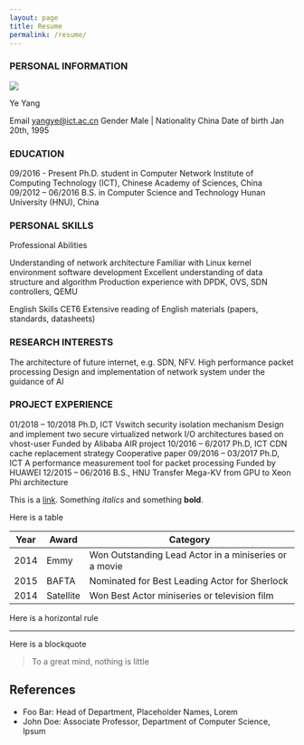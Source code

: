 ```yaml
---
layout: page
title: Resume
permalink: /resume/
---
```


### PERSONAL INFORMATION

<img class="profile-picture" src="sherlock.jpg">

Ye Yang

Email yangye@ict.ac.cn
Gender Male | Nationality China
Date of birth Jan 20th, 1995


### EDUCATION
09/2016 - Present Ph.D. student in Computer Network Institute of Computing Technology (ICT), Chinese Academy of Sciences, China
09/2012 – 06/2016 B.S. in Computer Science and Technology Hunan University (HNU), China


### PERSONAL SKILLS

Professional Abilities

Understanding of network architecture
Familiar with Linux kernel environment software development
Excellent understanding of data structure and algorithm
Production experience with DPDK, OVS, SDN controllers, QEMU

English Skills
CET6
Extensive reading of English materials (papers, standards, datasheets)

### RESEARCH INTERESTS

The architecture of future internet, e.g. SDN, NFV.
High performance packet processing
Design and implementation of network system under the guidance of AI

### PROJECT EXPERIENCE

01/2018 – 10/2018 Ph.D, ICT Vswitch security isolation mechanism
	Design and implement two secure virtualized network I/O architectures based on vhost-user
	Funded by Alibaba AIR project
10/2016 – 6/2017 Ph.D, ICT CDN cache replacement strategy
	Cooperative paper
09/2016 – 03/2017 Ph.D, ICT A performance measurement tool for packet processing
	Funded by HUAWEI
12/2015 – 06/2016 B.S., HNU Transfer Mega-KV from GPU to Xeon Phi architecture



This is a [link](http://google.com). Something *italics* and something **bold**.

Here is a table


Year | Award | Category
-----|-------|--------
2014 | Emmy  | Won Outstanding Lead Actor in a miniseries or a movie
2015 | BAFTA | Nominated for Best Leading Actor for Sherlock
2014 | Satellite | Won Best Actor miniseries or television film


Here is a horizontal rule

---

Here is a blockquote

> To a great mind, nothing is little

## References

* Foo Bar: Head of Department, Placeholder Names, Lorem
* John Doe: Associate Professor, Department of Computer Science, Ipsum
